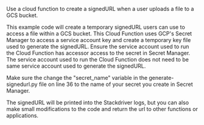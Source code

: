 Use a cloud function to create a signedURL when a user uploads a file to a GCS bucket.

This example code will create a temporary signedURL users can use to access a file within a GCS bucket. This Cloud Function uses GCP's Secret Manager to access a service account key and create a temporary key file used to generate the signedURL. Ensure the service account used to run the Cloud Function has accessor access to the secret in Secret Manager. The service account used to run the Cloud Function does not need to be same service account used to generate the signedURL.

Make sure the change the "secret_name" variable in the generate-signedurl.py file on line 36 to the name of your secret you create in Secret Manager.

The signedURL will be printed into the Stackdriver logs, but you can also make small modifications to the code and return the url to other functions or applications.
